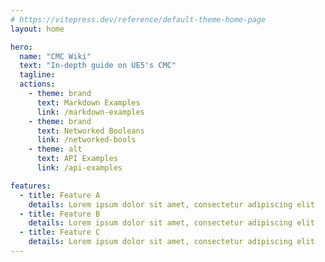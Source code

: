 ```yaml
---
# https://vitepress.dev/reference/default-theme-home-page
layout: home

hero:
  name: "CMC Wiki"
  text: "In-depth guide on UE5's CMC"
  tagline: 
  actions:
    - theme: brand
      text: Markdown Examples
      link: /markdown-examples
    - theme: brand
      text: Networked Booleans
      link: /networked-bools
    - theme: alt
      text: API Examples
      link: /api-examples

features:
  - title: Feature A
    details: Lorem ipsum dolor sit amet, consectetur adipiscing elit
  - title: Feature B
    details: Lorem ipsum dolor sit amet, consectetur adipiscing elit
  - title: Feature C
    details: Lorem ipsum dolor sit amet, consectetur adipiscing elit
---
```


